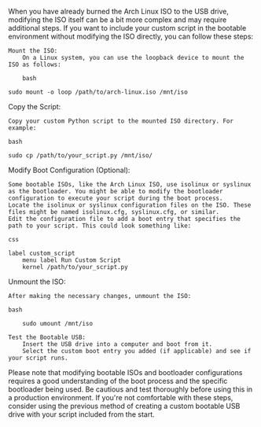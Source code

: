 When you have already burned the Arch Linux ISO to the USB drive, modifying the ISO itself can be a bit more complex and may require additional steps. If you want to include your custom script in the bootable environment without modifying the ISO directly, you can follow these steps:

    Mount the ISO:
        On a Linux system, you can use the loopback device to mount the ISO as follows:

        bash

    sudo mount -o loop /path/to/arch-linux.iso /mnt/iso

Copy the Script:

    Copy your custom Python script to the mounted ISO directory. For example:

    bash

    sudo cp /path/to/your_script.py /mnt/iso/

Modify Boot Configuration (Optional):

    Some bootable ISOs, like the Arch Linux ISO, use isolinux or syslinux as the bootloader. You might be able to modify the bootloader configuration to execute your script during the boot process.
    Locate the isolinux or syslinux configuration files on the ISO. These files might be named isolinux.cfg, syslinux.cfg, or similar.
    Edit the configuration file to add a boot entry that specifies the path to your script. This could look something like:

    css

    label custom_script
        menu label Run Custom Script
        kernel /path/to/your_script.py

Unmount the ISO:

    After making the necessary changes, unmount the ISO:

    bash

        sudo umount /mnt/iso

    Test the Bootable USB:
        Insert the USB drive into a computer and boot from it.
        Select the custom boot entry you added (if applicable) and see if your script runs.

Please note that modifying bootable ISOs and bootloader configurations requires a good understanding of the boot process and the specific bootloader being used. Be cautious and test thoroughly before using this in a production environment. If you're not comfortable with these steps, consider using the previous method of creating a custom bootable USB drive with your script included from the start.

